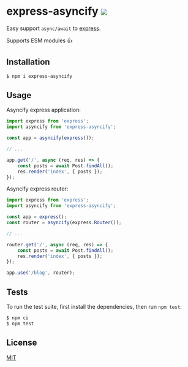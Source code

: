 # express-asyncify ![](https://github.com/pkolt/express-asyncify/workflows/main/badge.svg)

Easy support `async/await` to [express](http://expressjs.com/).

Supports ESM modules 👍

## Installation

```bash
$ npm i express-asyncify
```

## Usage

Asyncify express application:

```javascript
import express from 'express';
import asyncify from 'express-asyncify';

const app = asyncify(express());

// ...

app.get('/', async (req, res) => {
    const posts = await Post.findAll();
    res.render('index', { posts });
});
```

Asyncify express router:

```javascript
import express from 'express';
import asyncify from 'express-asyncify';

const app = express();
const router = asyncify(express.Router());

// ...

router.get('/', async (req, res) => {
    const posts = await Post.findAll();
    res.render('index', { posts });
});

app.use('/blog', router);
```

## Tests

  To run the test suite, first install the dependencies, then run `npm test`:

```bash
$ npm ci
$ npm test
```

## License

  [MIT](LICENSE.md)
